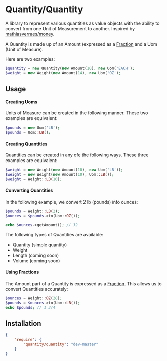 # Quantity/Quantity

A library to represent various quantities as value objects with the ability to convert from one Unit of Measurement to another.  Inspired by [mathiasverraes/money](https://github.com/mathiasverraes/money/).

A Quantity is made up of an Amount (expressed as a [Fraction](https://github.com/yeriki/Fractions) and a Uom (Unit of Measure).

Here are two examples:

```php
$quantity = new Quantity(new Amount(10), new Uom('EACH');
$weight = new Weight(new Amount(14), new Uom('OZ');
```

## Usage

#### Creating Uoms

Units of Measure can be created in the following manner.  These two examples are equivalent:

```php
$pounds = new Uom('LB');
$pounds = Uom::LB();
```

#### Creating Quantities

Quantities can be created in any ofe the following ways.  These three examples are equivalent:

```php
$weight = new Weight(new Amount(10), new Uom('LB'));
$weight = new Weight(new Amount(10), Uom::LB());
$weight = Weight::LB(10);
```

#### Converting Quantities

In the following example, we convert 2 lb (pounds) into ounces:

```php
$pounds = Weight::LB(2);
$ounces = $pounds->to(Uom::OZ());

echo $ounces->getAmount(); // 32
```

The following types of Quantities are available:

* Quantity (simple quantity)
* Weight
* Length (coming soon)
* Volume (coming soon)

#### Using Fractions

The Amount part of a Quantity is expressed as a [Fraction](https://github.com/yeriki/Fractions).  This allows us to convert Quantities accurately:

```php
$ounces = Weight::OZ(28);
$pounds = $ounces->to(Uom::LB());
echo $pounds; // 1 3/4
```


## Installation

```json
{
    "require": {
        "quantity/quantity": "dev-master"
    }
}
```
